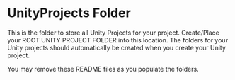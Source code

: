 # UnityProjects Folder 

This is the folder to store all Unity Projects for your project. Create/Place your ROOT UNITY PROJECT FOLDER into this location. The folders for your Unity projects should automatically be  created when you create your Unity project.

You may remove these README files as you populate the folders.